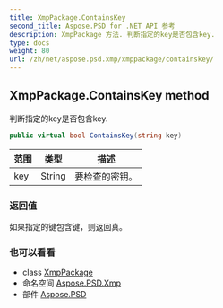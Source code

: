 ```yaml
---
title: XmpPackage.ContainsKey
second_title: Aspose.PSD for .NET API 参考
description: XmpPackage 方法. 判断指定的key是否包含key.
type: docs
weight: 80
url: /zh/net/aspose.psd.xmp/xmppackage/containskey/
---
```

## XmpPackage.ContainsKey method

判断指定的key是否包含key.

```csharp
public virtual bool ContainsKey(string key)
```

| 范围 | 类型 | 描述 |
| --- | --- | --- |
| key | String | 要检查的密钥。 |

### 返回值

如果指定的键包含键，则返回真。

### 也可以看看

* class [XmpPackage](../)
* 命名空间 [Aspose.PSD.Xmp](../../xmppackage/)
* 部件 [Aspose.PSD](../../../)


